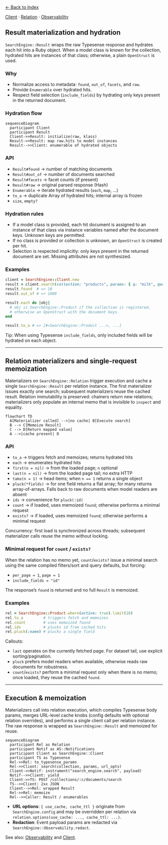 [← Back to Index](./index.md)

[Client](./client.md) · [Relation](./relation.md) · [Observability](./observability.md)

## Result materialization and hydration

`SearchEngine::Result` wraps the raw Typesense response and hydrates each hit into a Ruby object. When a model class is known for the collection, hydrated hits are instances of that class; otherwise, a plain `OpenStruct` is used.

### Why

- Normalize access to metadata: `found`, `out_of`, `facets`, and `raw`.
- Provide `Enumerable` over hydrated hits.
- Respect field selection (`include_fields`) by hydrating only keys present in the returned document.

### Hydration flow

```mermaid
sequenceDiagram
  participant Client
  participant Result
  Client->>Result: initialize(raw, klass)
  Result->>Result: map raw.hits to model instances
  Result-->>Client: enumerable of hydrated objects
```

### API

- `Result#found` → number of matching documents
- `Result#out_of` → number of documents searched
- `Result#facets` → facet counts (if present)
- `Result#raw` → original parsed response (Hash)
- `Enumerable` → iterate hydrated results (`each`, `map`, ...)
- `to_a` → duplicate Array of hydrated hits; internal array is frozen
- `size`, `empty?`

### Hydration rules

- If a model class is provided, each hit document is assigned to an instance of that class via instance variables named after the document keys. Unknown keys are permitted.
- If no class is provided or collection is unknown, an `OpenStruct` is created per hit.
- Selection is respected implicitly: only keys present in the returned document are set. Missing attributes are not synthesized.

### Examples

```ruby
client = SearchEngine::Client.new
result = client.search(collection: "products", params: { q: "milk", query_by: "name" })
result.found  # => 10
result.out_of # => 1000

result.each do |obj|
  # obj is SearchEngine::Product if the collection is registered,
  # otherwise an OpenStruct with the document keys.
end

result.to_a # => [#<SearchEngine::Product ...>, ...]
```

Tip: When using Typesense `include_fields`, only included fields will be hydrated on each object.

---

## Relation materializers and single-request memoization

Materializers on `SearchEngine::Relation` trigger execution and cache a single `SearchEngine::Result` per relation instance. The first materializer issues exactly one search; subsequent materializers reuse the cached result. Relation immutability is preserved: chainers return new relations; materializers only populate an internal memo that is invisible to `inspect` and equality.

```mermaid
flowchart TD
  A[Materializer called] -->|no cache| B[Execute search]
  B --> C[Memoize Result]
  C --> D[Return mapped value]
  A -->|cache present| D
```

### API

- `to_a` → triggers fetch and memoizes; returns hydrated hits
- `each` → enumerates hydrated hits
- `first(n = nil)` → from the loaded page; `n` optional
- `last(n = nil)` → from the loaded page tail; no extra HTTP
- `take(n = 1)` → head items; when `n == 1` returns a single object
- `pluck(*fields)` → for one field returns a flat array; for many returns array-of-arrays. Falls back to raw documents when model readers are absent
- `ids` → convenience for `pluck(:id)`
- `count` → if loaded, uses memoized `found`; otherwise performs a minimal request
- `exists?` → if loaded, uses memoized `found`; otherwise performs a minimal request

Concurrency: first load is synchronized across threads; subsequent materializer calls reuse the memo without locking.

### Minimal request for `count` / `exists?`

When the relation has no memo yet, `count`/`exists?` issue a minimal search using the same compiled filters/sort and query defaults, but forcing:

- `per_page = 1`, `page = 1`
- `include_fields = "id"`

The response’s `found` is returned and no full `Result` is memoized.

### Examples

```ruby
rel = SearchEngine::Product.where(active: true).limit(10)
rel.to_a         # triggers fetch and memoizes
rel.count        # uses memoized found
rel.ids          # plucks id from cached hits
rel.pluck(:name) # plucks a single field
```

Callouts:

- `last` operates on the currently fetched page. For dataset tail, use explicit sorting/pagination.
- `pluck` prefers model readers when available, otherwise reads raw documents for robustness.
- `count`/`exists?` perform a minimal request only when there is no memo; once loaded, they reuse the cached `found`.

---

## Execution & memoization

Materializers call into relation execution, which compiles Typesense body params, merges URL-level cache knobs (config defaults with optional relation overrides), and performs a single client call per relation instance. The raw response is wrapped as `SearchEngine::Result` and memoized for reuse.

```mermaid
sequenceDiagram
  participant Rel as Relation
  participant Notif as AS::Notifications
  participant Client as SearchEngine::Client
  participant TS as Typesense
  Rel->>Rel: to_typesense_params
  Rel->>Client: search(collection, params, url_opts)
  Client->>Notif: instrument("search_engine.search", payload)
  Notif-->>Client: yield
  Client->>TS: POST /collections/:c/documents/search
  TS-->>Client: 2xx JSON
  Client-->>Rel: wrapped Result
  Rel->>Rel: memoize
  Rel-->>Caller: Result / enumerables
```

- **URL options**: `{ use_cache, cache_ttl }` originate from `SearchEngine.config` and may be overridden per relation via `relation.options(use_cache: ..., cache_ttl: ...)`.
- **Redaction**: Event payload params are redacted via `SearchEngine::Observability.redact`.

See also: [Observability](./observability.md) and [Client](./client.md).

